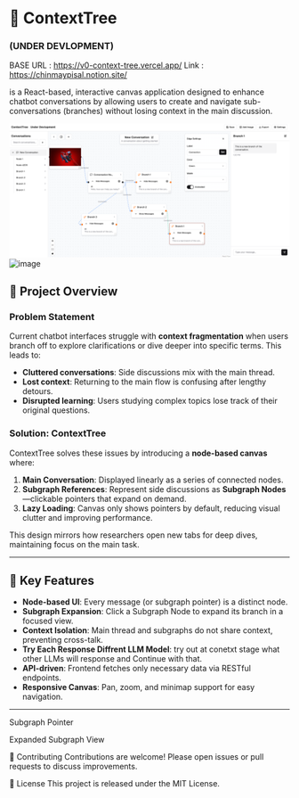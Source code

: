 # 🧠 ContextTree
### (UNDER DEVLOPMENT)
BASE URL : https://v0-context-tree.vercel.app/
Link : https://chinmaypisal.notion.site/


is a React-based, interactive canvas application designed to enhance chatbot conversations by allowing users to create and navigate sub-conversations (branches) without losing context in the main discussion.


![alt text](image.png)
![image](https://github.com/user-attachments/assets/7d100b21-f053-409b-9b8e-4448c3aa5423)


## 🚀 Project Overview

### Problem Statement
Current chatbot interfaces struggle with **context fragmentation** when users branch off to explore clarifications or dive deeper into specific terms. This leads to:

- **Cluttered conversations**: Side discussions mix with the main thread.  
- **Lost context**: Returning to the main flow is confusing after lengthy detours.  
- **Disrupted learning**: Users studying complex topics lose track of their original questions.  

### Solution: ContextTree
ContextTree solves these issues by introducing a **node-based canvas** where:

1. **Main Conversation**: Displayed linearly as a series of connected nodes.  
2. **Subgraph References**: Represent side discussions as **Subgraph Nodes**—clickable pointers that expand on demand.  
3. **Lazy Loading**: Canvas only shows pointers by default, reducing visual clutter and improving performance.  

This design mirrors how researchers open new tabs for deep dives, maintaining focus on the main task.

---

## 🎯 Key Features

- **Node-based UI**: Every message (or subgraph pointer) is a distinct node.  
- **Subgraph Expansion**: Click a Subgraph Node to expand its branch in a focused view.  
- **Context Isolation**: Main thread and subgraphs do not share context, preventing cross-talk.
- **Try Each Response Diffrent LLM Model**: try out at conetxt stage what other LLMs will response and Continue with that. 
- **API-driven**: Frontend fetches only necessary data via RESTful endpoints.  
- **Responsive Canvas**: Pan, zoom, and minimap support for easy navigation.  

---


Subgraph Pointer

Expanded Subgraph View

🤝 Contributing
Contributions are welcome! Please open issues or pull requests to discuss improvements.

📄 License
This project is released under the MIT License.
